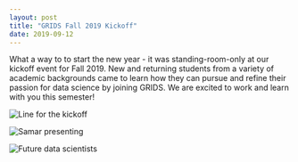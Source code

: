 ```yaml
---
layout: post
title: "GRIDS Fall 2019 Kickoff"
date: 2019-09-12
---
```


What a way to to start the new year - it was standing-room-only at our kickoff event for Fall 2019. New and returning students from a variety of academic backgrounds came to learn how they can pursue and refine their passion for data science by joining GRIDS. We are excited to work and learn with you this semester!

![Line for the kickoff](/assets/img/blog/2019-09-12-grids-fall-2019-kickoff/line.jpg "Line for the kickoff")

![Samar presenting](/assets/img/blog/2019-09-12-grids-fall-2019-kickoff/presentation.jpg "Samar presenting")

![Future data scientists](/assets/img/blog/2019-09-12-grids-fall-2019-kickoff/students.jpg "Future data scientists")